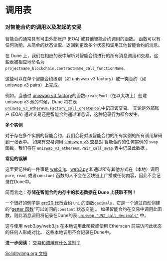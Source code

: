 # 调用表

### **对智能合约的调用以及发起的交易**

智能合约通常具有可由外部账户 (EOA) 或其他智能合约调用的函数。 函数可以有任何功能，从简单的状态读取、返回到更改多个状态和调用其他智能合约的消息。

在 Dune 上，我们在相应的表中解析对智能合约进行的所有消息调用和交易。这些表被相应地命名为`projectname_blockchain.contractName_call_functionName`。

这些可以在单个智能合约级别（如 uniswap v3 factory）或一类合约（如 uniswap v3 pairs）上完成。

例如，当通过 [uniswap v3 factory](https://etherscan.io/address/0x1f98431c8ad98523631ae4a59f267346ea31f984#code)的函数`createPool`（在以太坊上）创建 uniswap v3 池的时候，Dune 将在表[ `uniswap_v3_ethereum.Factory_call_createPool`](https://dune.com/queries/735856)中记录该交易。 无论是外部账户 (EOA) 通过交易还是智能合约通过消息调，这种记录行为都会发生。

**多个实例**

对于存在多个实例的智能合约，我们会将对该智能合约的所有实例的所有调用解码到一张表中。 如果有交易调用 [Uniswap v3 交易对](https://etherscan.io/address/0x8f8ef111b67c04eb1641f5ff19ee54cda062f163#writeContract) 智能合约的任何实例的 `swap` 函数，我们将在 `uniswap_v3_ethereum.Pair_call_swap` 表中记录此数据 。

**常见的误解**

这里要记住的一件事是 [web3.js](https://web3js.readthedocs.io)、[web3.py](https://web3py.readthedocs.io/en/stable) 和通过所有其他方式在（本地）调用 `pure`, `read`, 或者`constant` 函数的人不会在区块链上广播或任何内容，因此不会记录在Dune中。


简而言之：**存储在智能合约内存中的状态数据在 Dune 上获取不到！**

一个很好的例子是 [erc20 代币合约](https://etherscan.io/token/0x1f9840a85d5af5bf1d1762f925bdaddc4201f984#readContract) `Uni` 的函数`decimals`，它是一个通过自动创建的“[getter 函数](https://docs.soliditylang.org/en/v0.7.4/contracts.html#getter-functions)”可以访问的`constant` 状态变量 。 如果智能合约在交易中调用此函数，则此消息调用将记录在Dune的表 [`uniswap."UNI_call_decimals"`](https://dune.com/queries/741354) 中。

这与使用 web3.py/web3.js 在本地调用此函数或使用 Etherscan 前端访问此状态的任何人形成对比。 这些本地调用不会记录在Dune中。

**进一步阅读：**
[交易和调用有什么区别？](https://ethereum.stackexchange.com/questions/765/what-is-the-difference-between-a-transaction-and-a-call)

[Soliditylang.org 文档](https://docs.soliditylang.org/en/v0.8.13/contracts.html#function-visibility)
